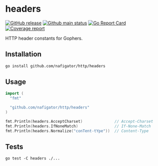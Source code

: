 # headers

[![GitHub release][Release img]][Release src] [![Github main status][Github main status badge]][Github main status src] [![Go Report Card][Go Report Card badge]][Go Report Card src] [![Coverage report][Codecov report badge]][Codecov report src]

HTTP header constants for Gophers.

## Installation

```sh
go install github.com/nafigator/http/headers
```

## Usage

```go
import (
  "fmt"

  "github.com/nafigator/http/headers"
)

fmt.Println(headers.AcceptCharset)              // Accept-Charset
fmt.Println(headers.IfNoneMatch)                // If-None-Match
fmt.Println(headers.Normalize("conTent-tYpe"))  // Content-Type
```

## Tests
```shell
go test -C headers ./...
```


[Release img]: https://img.shields.io/github/v/tag/nafigator/http?logo=github&labelColor=333&color=teal
[Release src]: https://github.com/nafigator/http/headers
[Github main status src]: https://github.com/nafigator/http/tree/main/headers
[Github main status badge]: https://github.com/nafigator/http/actions/workflows/go.yml/badge.svg?branch=main
[Go Report Card src]: https://goreportcard.com/report/github.com/nafigator/http/headers
[Go Report Card badge]: https://goreportcard.com/badge/github.com/nafigator/http/headers
[Codecov report src]: https://app.codecov.io/gh/nafigator/http/tree/main
[Codecov report badge]: https://codecov.io/gh/nafigator/http/branch/main/graph/badge.svg
